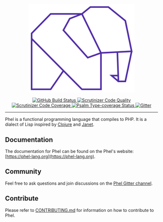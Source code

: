 <p align="center">
  <a href="https://phel-lang.org/" title="Phel Lang Website">
    <img src="logo_readme.svg" width="350" alt="Phel logo"/>
  </a>
</p>

<p align="center">
  <a href="https://github.com/phel-lang/phel-lang/actions">
    <img src="https://github.com/phel-lang/phel-lang/workflows/CI/badge.svg" alt="GitHub Build Status">
  </a>
  <a href="https://scrutinizer-ci.com/g/phel-lang/phel-lang/?branch=master">
    <img src="https://scrutinizer-ci.com/g/phel-lang/phel-lang/badges/quality-score.png?b=master" alt="Scrutinizer Code Quality">
  </a>
  <a href="https://scrutinizer-ci.com/g/phel-lang/phel-lang/?branch=master">
    <img src="https://scrutinizer-ci.com/g/phel-lang/phel-lang/badges/coverage.png?b=master" alt="Scrutinizer Code Coverage">
  </a>
  <a href="https://shepherd.dev/github/phel-lang/phel-lang">
    <img src="https://shepherd.dev/github/phel-lang/phel-lang/coverage.svg" alt="Psalm Type-coverage Status">
  </a>
  <a href="https://gitter.im/phel-lang/community?utm_source=badge&amp;utm_medium=badge&amp;utm_campaign=pr-badge">
    <img src="https://badges.gitter.im/Join%20Chat.svg" alt="Gitter">
  </a>
</p>

---

Phel is a functional programming language that compiles to PHP. It is a dialect of Lisp inspired by [Clojure](https://clojure.org/) and [Janet](https://janet-lang.org/).

## Documentation

The documentation for Phel can be found on the Phel's website: [https://phel-lang.org](https://phel-lang.org).

## Community

Feel free to ask questions and join discussions on the [Phel Gitter channel](https://gitter.im/phel-lang/community).

## Contribute

Please refer to [CONTRIBUTING.md](https://github.com/phel-lang/phel-lang/blob/master/.github/CONTRIBUTING.md) for information on how to contribute to Phel.
